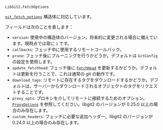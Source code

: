 ```
LibGit2.FetchOptions
```

[`git_fetch_options`](https://libgit2.org/libgit2/#HEAD/type/git_fetch_options) 構造体に対応しています。

フィールドは次のことを表します：

  * `version`: 使用中の構造体のバージョン。将来的に変更される場合に備えています。現時点では常に `1` です。
  * `callbacks`: フェッチ中に使用するリモートコールバック。
  * `prune`: フェッチ後にプルーニングを行うかどうか。デフォルトは `GitConfig` の設定を使用します。
  * `update_fetchhead`: フェッチ後に [`FetchHead`](@ref) を更新するかどうか。デフォルトは更新を行うことで、これは通常の git の動作です。
  * `download_tags`: リモートに存在するタグをダウンロードするかどうか。デフォルトは、サーバーからダウンロードされるオブジェクトのタグをリクエストすることです。
  * `proxy_opts`: プロキシを介してリモートに接続するためのオプション。[`ProxyOptions`](@ref) を参照してください。libgit2 のバージョンが 0.25.0 以上の場合のみ存在します。
  * `custom_headers`: フェッチに必要な追加ヘッダー。libgit2 のバージョンが 0.24.0 以上の場合のみ存在します。
